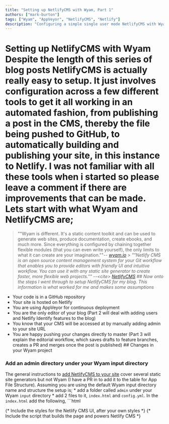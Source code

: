 ```yaml
---
title: "Setting up NetlifyCMS with Wyam, Part 1"
authors: ["mark-burton"]
tags: ["Wyam", "AppVeyor", "NetlifyCMS", "Netlify"]
description: "Configuring a simple single user mode NetlifyCMS with Wyam"
---
```


# Setting up NetlifyCMS with Wyam  Despite the length of this series of blog posts NetlifyCMS is actually really easy to setup. It just involves configuration across a few different tools to get it all working in an automated fashion, from publishing a post in the CMS, thereby the file being pushed to GitHub, to automatically building and publishing your site, in this instance to Netlify. I was not familiar with all these tools when i started so please leave a comment if there are improvements that can be made.  Lets start with what Wyam and NetlifyCMS are;
> ""Wyam is different.
> It's a static content toolkit and can be used to generate web sites, produce documentation, create ebooks, and much more. Since everything is configured by chaining together flexible modules (that you can even write yourself), the only limits to what it can create are your imagination.""--<cite />
[wyam.io](https:/wyam.io)<cite />  > ""Netlify CMS is an open source content management system for your Git workflow that enables you to provide editors with friendly UI and intuitive workflow. You can use it with any static site generator to create faster, more flexible web projects.""
> --&lt;cite>
[NetlifyCMS](https:/www.netlifycms.orgdocsintro)<cite />  ## Now onto the steps I went through to setup NetlifyCMS for my blog.  This information is what worked for me and makes some assumptions
* Your code is in a GitHub repository
* Your site is hosted on Netlify
* You are using AppVeyor for continuous deployment
* You are the only editor of your blog (Part 2 will deal with adding users and Netlify Identify features to the blog)
* You know that your CMS will be accessed at by manually adding admin to your site URL
* You are happy pushing your changes directly to master (Part 3 will explain the editorial workflow, which saves drafts to feature branches, creates a PR and merges once the post is published)  ## Changes in your Wyam project
### Add an admin directory under your Wyam input directory
The general instructions to [add NetlifyCMS to your site](https:/www.netlifycms.orgdocsadd-to-your-site) cover several static site generators but not Wyam (I have a PR in to add it to the table for App File Structure).  Assuming you are using the default Wyam input directory name and structure the setup is;  * add a folder called `admin` under your Wyam `input` directory  * add 2 files to it, `index.html` and `config.yml`.  In the `index.html` add the following,  ```html
<head />  {*  Include the styles for the Netlify CMS UI, after your own styles  *}  <link rel="stylesheet" href="https:unpkg.comnetlify-cms@^1.0.0distcms.css" /><li&gt;&lt;head />
<body />  {*  Include the script that builds the page and powers Netlify CMS  *}  <script src="https:unpkg.comnetlify-cms@^1.0.0distcms.js" /><script />  {*  Include the Netlify Identity  *}  <script src="https:identity.netlify.comv1netlify-identity-widget.js" /><script />
<body />
```  **note** i also added the Netlify Identity script since we will be using that, which is not in the Netlify instructions at this point, you could also use [Netlify’s Script Injection](https:/www.netlify.comdocsinject-analytics-snippets) feature to achieve the same.  The second file, adminconfig.yml, is the heart of your Netlify CMS installation, and a bit more complex. It is explained in full in the [add NetlifyCMS to your site](https:/www.netlifycms.orgdocsadd-to-your-site) and [configuration options](https:/www.netlifycms.orgdocsconfiguration-options) documentation and I have added a working version below.  ### Example NetlifyCMS config file
```
backend:  name: git-gateway  branch: master # Branch to update (optional; defaults to master)  media_folder: "inputassetsImages" # Media files will be stored in the repo under inputassetsImages
public_folder: "assetsImages" # public_folder indicates where they can be found in the published site. This path is used in image src attributes and is relative to the file where its called.  https:/www.netlifycms.orgdocsadd-to-your-site/  collections:  - name: "blog" # Used in routes, e.g., /admincollectionsblog  label: "Blog" # Used in the UI  folder: "inputposts" # The path to the folder where the documents are stored  create: true # Allow users to create new documents in this collection  slug: "\\{ \}-\{ \}-\\{ \}-\{ \}" # Filename template, e.g., YYYY-MM-DD-title.md  fields: # The fields for each document, usually in front matter  - \\{label: "Title", name: "Title", widget: "string"\}  - \\{label: "Lead", name: "Lead", widget: "string", optional: true, required: false\}  - \\{label: "Published", name: "Published", widget: "datetime"\}  - \\{label: "Featured Image", name: "Image", widget: "image",  optional: true, required: false, pattern: ['^\S*$', "Please rename your image remove any spaces from the filename"]\}  - label: Tags  name: Tags  widget: list  - \\{label: "Body", name: "body", widget: "markdown"\}
```
::::::row
::: A couple of things to note here are;
It is using git-gateway as the backend, if you don't intend on having additional editors for your blog you could connect directly to GitHub as described in [authentication and backends](https:/www.netlifycms.orgdocsauthentication-backends) and [Using an Authentication Provider](https:/www.netlify.comdocsauthentication-providers#using-an-authentication-provider), but it looks to be more work for less functionality.  The Tags field, in the CMS it will display as a simple textbox, but you add your tags as a comma separated list. I tried to get the list to add and item for each tag i wanted to add, but hit some JavaScript errors which prevented me typing more than 1 character per tag.  The Featured Image (and media upload screen) will happily accept a filename with spaces in it, which markdownhtml will then fail to render as it doesn't get escaped to %20. The field can have validation added to it like `pattern: ['^\S*$', "Please rename your image remove any spaces from the filename"]` not very user friendly, but better than the image just not working.
:::
::: ![](/img/NetlifyCMS_Validation.PNG) :::
::::::  ## Setup your blog on Netlify
The Wyam website already has a guide on [setting up a site on Netlify](https:/wyam.iodocsdeploymentnetlify) to get started you can just drag and drop your site as described, in Part 3 we will setup the continuous deployment from GitHub.  ### Enable Netlify Identity
As the config states is setup with `backend:  name:git-gateway` we will be using Netlify Identity.
![](/img/Netlify_Identity_Enable.PNG) ### Set registration preference and external providers
Registration settings and External providers are in settings under Identity.  ![](/img/Netlify_Site_Settings.PNG) At this stage I only want access myself, so I have made it invite only and enabled GitHub as the sole external provider.
![](/img/Netlify_Identity_Reg_pref_providers.PNG) ### Enable Git Gateway in Netlify
::::::row
::: Your CMS users are likely to not have GitHub logins. Enable the Git Gateway to allow them to save and publish posts to GitHub without having to setup an account on Github, this is also required as we set the backend to git-gateway. Without it you will get errors in the console when you try to save media or posts.
It is explained further in the [Netlify Docs on Git Gateway](https:/www.netlify.comdocsgit-gateway)
The Git Gateway option is in settings under Identity, further down than the Registration preferences and external providers settings.  :::
::: ![](/img/Netlify_Git_Gateway.PNG) :::
::::::  ### NetlifyCMS in action
::::::row
::: At this point you should have a working CMS, run `wyam -p 5080 -w` - [here is more information on the wyam command line](https:/wyam.iodocsusagecommand-line) - then navigate to http:/localhost:5080admin, you should be greeted with the NetlifyCMS screen.
:::
::: ![](/img/NetlifyCMS_Home.PNG) :::
::::::  ::::::row
::: Click Login with Netlify and login with your GitHub account, you might be redirected here to your site on Netlify, just correct the first part of the URL to `https:/localhost:5080admin` and be sure to keep the `#access_token=eyj...lkdAGI&expires_in=3600&refresh_token=zEM...BQSw&token_type=bearer` in the URL, this should log you in to your local instance.
:::
::: ![](/img/NetlifyCMS_Login.PNG) :::
::::::  Finally we have NetlifyCMS in all its glory  ![](/img/NetlifyCMS_Main.PNG) Create a new post and publish it  ![](/img/NetlifyCMS_Publish_New.PNG) ## NetlifyCMS successfully publishing to GitHub
::::::row
::: you should see a commit in GitHub  ![](/img/NetlifyCMS_Published_GitHub.PNG) :::
::: and the markdown as rendered in GitHub  ![](/img/NetlifyCMS_Published_GitHub_Details.PNG) :::
::::::  This is all well and good, but you could have done that in VS Code or similar, in Parts 2 and 3 I will describe how I configured AppVeyor and Netlify to support continuous deployment, the editorial workflow and adding the Netlify Identity widget to my blog to make this a fully functioning CMS.  ## Errors and issues I encountered while setting this up
## Local Testing
::::::row
::: If you are testing your site locally you can still use the Netlify Identity. You just need to specify the URL of your site on Netlify. This is explained in full in the [netlify identity widget docs](https:/github.comnetlifynetlify-identity-widget#localhost).  It does however seem to have a side effect of redirecting to your hosted site after login if you use the external provider, logging in with a Netlify Identity account works and leaves you on the same page, alternatively just correct the first part of the URL to https:/localhost:5080admin/ and be sure to keep the #access_token=eyj...lkdAGI&expires_in=3600&refresh_token=zEM...BQSw&token_type=bearer in the URL, this should log you in to your local instance. Sometimes it needs a refresh to load the actual CMS.
:::
::: ![](/img/Netlify_Identity_Local_Testing.png) :::
::::::  ### Front Matter syntax
Initially i found that none of my existing posts were displaying any details at all in the CMS, it just showed up as a blank line, ![](/img/NetlifyCMS_Missing_Posts.PNG) you can click on the blank line and it will open a blank editor window ![](/img/NetlifyCMS_Missing_Post_Details.PNG) .
Any new posts created by the CMS did display correctly.  The only difference i found between the existing posts and those created in NetlifyCMS was the leading `---` to start the front matter section. Once i added that in all posts displayed correctly in the CMS.  